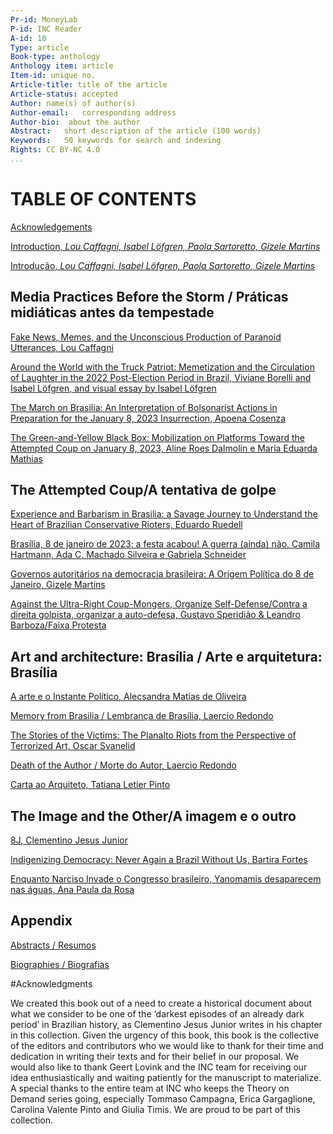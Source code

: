 ```yaml
---
Pr-id: MoneyLab
P-id: INC Reader
A-id: 10
Type: article
Book-type: anthology
Anthology item: article
Item-id: unique no.
Article-title: title of the article
Article-status: accepted
Author: name(s) of author(s)
Author-email:   corresponding address
Author-bio:  about the author
Abstract:   short description of the article (100 words)
Keywords:   50 keywords for search and indexing
Rights: CC BY-NC 4.0
...
```



# TABLE OF CONTENTS

<a href='ch004.xhtml'>Acknowledgements</a>

<a href='ch004.xhtml'> Introduction, *Lou Caffagni, Isabel Löfgren, Paola Sartoretto, Gizele Martins*</a>

<a href='ch006.xhtml'>Introdução, *Lou Caffagni, Isabel Löfgren, Paola Sartoretto, Gizele Martins*</a>

## Media Practices Before the Storm / Práticas midiáticas antes da tempestade

<a href='ch008.xhtml'>Fake News, Memes, and the Unconscious Production of Paranoid
     Utterances, Lou Caffagni</a>

<a href='ch009.xhtml'>Around the World with the Truck Patriot: Memetization and the
     Circulation of Laughter in the 2022 Post-Election Period in
     Brazil, Viviane Borelli and Isabel Löfgren, and visual essay by Isabel
     Löfgren</a>

<a href='ch010.xhtml'>The March on Brasilia: An Interpretation of Bolsonarist Actions in
     Preparation for the January 8, 2023 Insurrection,
     Apoena Cosenza</a>

<a href='ch011.xhtml'>The Green-and-Yellow Black Box: Mobilization on Platforms Toward the Attempted Coup on January 8, 2023,
     Aline Roes Dalmolin e Maria Eduarda Mathias</a>

## The Attempted Coup/A tentativa de golpe

<a href='ch013.xhtml'>Experience and Barbarism in Brasilia: a Savage Journey to
     Understand the Heart of Brazilian Conservative Rioters,
     Eduardo Ruedell</a>

<a href='ch014.xhtml'>Brasília, 8 de janeiro de 2023: a festa acabou! A guerra (ainda)
     não,
     Camila Hartmann, Ada C. Machado Silveira e Gabriela Schneider</a>

<a href='ch015.xhtml'>Governos autoritários na democracia brasileira: A Origem Política do 8 de Janeiro,
     Gizele Martins</a>

<a href='ch016.xhtml'>Against the Ultra-Right Coup-Mongers, Organize Self-Defense/Contra
     a direita golpista, organizar a auto-defesa,
    Gustavo Speridião & Leandro Barboza/Faixa Protesta</a>

## Art and architecture: Brasília / Arte e arquitetura: Brasília

<a href='ch018.xhtml'>A arte e o Instante Político,
     Alecsandra Matias de Oliveira</a>

<a href='ch019.xhtml'>Memory from Brasilia / Lembrança de Brasília, Laercio Redondo</a>

<a href='ch020.xhtml'>The Stories of the Victims: The Planalto Riots from the
     Perspective of Terrorized Art,
     Oscar Svanelid</a>

<a href='ch021.xhtml'>Death of the Author / Morte do Autor, Laercio Redondo</a>

<a href='ch022.xhtml'>Carta ao Arquiteto,
     Tatiana Letier Pinto</a>

## The Image and the Other/A imagem e o outro

<a href='ch024.xhtml'>8J, Clementino Jesus Junior</a>

<a href='ch025.xhtml'>Indigenizing Democracy: Never Again a Brazil Without Us, Bartira Fortes</a>


<a href='ch026.xhtml'>Enquanto Narciso Invade o Congresso brasileiro, Yanomamis desaparecem nas águas, Ana Paula da Rosa</a>

## Appendix

<a href='ch027.xhtml'>Abstracts / Resumos</a>


<a href='ch029.xhtml'>Biographies / Biografias</a>


<div style="page-break-after: always"></div>


#Acknowledgments

We created this book out of a need to create a historical document about what we consider to be one of the ‘darkest episodes of an already dark period’ in Brazilian history, as Clementino Jesus Junior writes in his chapter in this collection. Given the urgency of this book, this book is the collective of the editors and contributors who we would like to thank for their time and dedication in writing their texts and for their belief in our proposal. We would also like to thank Geert Lovink and the INC team for receiving our idea enthusiastically and waiting patiently for the manuscript to materialize. A special thanks to the entire team at INC who keeps the Theory on Demand series going, especially Tommaso Campagna, Erica Gargaglione, Carolina Valente Pinto and Giulia Timis. We are proud to be part of this collection. 